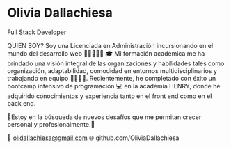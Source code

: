 # Olivia Dallachiesa 
Full Stack Developer

QUIEN SOY?
Soy una Licenciada en Administración incursionando en el mundo del desarrollo web 🙌🏼👩🏼‍💻
🎓 Mi formación académica me ha brindado una visión integral de las organizaciones y habilidades tales como organización, adaptabilidad, comodidad en entornos multidisciplinarios y trabajando en equipo 🫱🏼‍🫲🏽. Recientemente, he completado con éxito un bootcamp intensivo de programación 💻 en la academia HENRY, donde he adquirido conocimientos y experiencia tanto en el front end como en el back end.



🚀Estoy en la búsqueda de nuevos desafíos que me permitan crecer personal y profesionalmente.🚀

📧 olidallachiesa@gmail.com
🌐 github.com/OliviaDallachiesa


